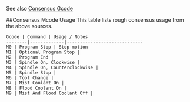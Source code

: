 See also [Consensus Gcode](g2dialect-Consensus-Gcode)

##Consensus Mcode Usage
This table lists rough consensus usage from the above sources.

	Gcode | Command | Usage / Notes
	--------|-------------|-----------------------------
	M0 | Program Stop | Stop motion
	M1 | Optional Program Stop |
	M2 | Program End |
	M3 | Spindle On, Clockwise |
	M4 | Spindle On, Counterclockwise | 
	M5 | Spindle Stop |
	M6 | Tool Change | 
	M7 | Mist Coolant On | 
	M8 | Flood Coolant On | 
	M9 | Mist And Flood Coolant Off | 
